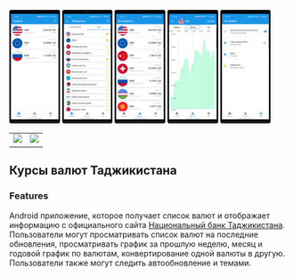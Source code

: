 <img src="/docs/1.png" width=18% height=18%> <img src="/docs/2.png" width=18% height=18%>
<img src="/docs/3.png" width=18% height=18%> <img src="/docs/4.png" width=18% height=18%>
<img src="/docs/5.png" width=18% height=18%>

<table border="0" style="border: none;" width="0">
  <tr style="border: none!important;">
     <td style="border: none!important;">
        <a href="https://play.google.com/store/apps/details?id=com.developer.valyutaapp">
        <img height="80" src="https://play.google.com/intl/en_us/badges/static/images/badges/en_badge_web_generic.png"></a>
    </td>
    <td style="border: none!important;"> 
        <a href="https://play.google.com/store/apps/details?id=com.developer.valyutaapp">
        <img height="53" src="https://static-00.iconduck.com/assets.00/app-huawei-uk-icon-512x153-qosx82ey.png"></a> 
    </td>
  </tr>
</table>


## Курсы валют Таджикистана

### Features
Android приложение, которое получает список валют и  отображает информацию
с официального сайта [Национальный банк Таджикистана](https://www.nbt.tj/ru/kurs/kurs.php).
Пользователи могут просматривать список валют на последние обновления,
просматривать график за прошлую неделю, месяц и годовой график по валютам,
конвертирование одной валюты в другую. Пользователи также могут следить автообновление и темами.
